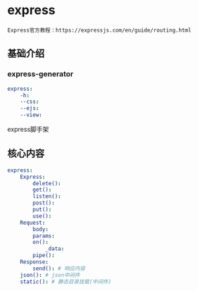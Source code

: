 # express

`Express官方教程：https://expressjs.com/en/guide/routing.html`



## 基础介绍

### express-generator
```yaml
express:
    -h:
    --css:
    --ejs:
    --view:
```

express脚手架



## 核心内容
```yaml
express:
    Express:
        delete():
        get():
        listen():
        post():
        put():
        use():
    Request:
        body:
        params:
        on():
            _data:
        pipe():
    Response:
        send(): # 响应内容
    json(): # json中间件
    static(): # 静态目录挂载(中间件)
```